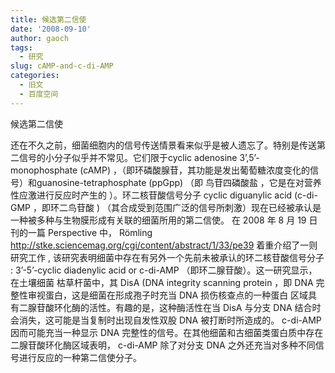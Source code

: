 ```yaml
---
title: 候选第二信使
date: '2008-09-10'
author: gaoch
tags:
  - 研究
slug: cAMP-and-c-di-AMP
categories:
  - 旧文
  - 百度空间
---
```


候选第二信使

还在不久之前，细菌细胞内的信号传送情景看来似乎是被人遗忘了。特别是传送第二信号的小分子似乎并不常见。它们限于cyclic
adenosine 3’,5’-monophosphate (cAMP)
，（即环磷酸腺苷，其功能是发出葡萄糖浓度变化的信号）和guanosine-tetraphosphate
(ppGpp) （即 鸟苷四磷酸盐 ，它是在对营养性应激进行反应时产生的
）。环二核苷酸信号分子 cyclic diguanylic acid (c-di-GMP ，即环二鸟苷酸 )
（其合成受到范围广泛的信号所刺激）现在已经被承认是一种被多种与生物膜形成有关联的细菌所用的第二信使。
在 2008 年 8 月 19 日 刊的一篇 Perspective 中， Römling
<http://stke.sciencemag.org/cgi/content/abstract/1/33/pe39>
着重介绍了一则研究工作 ,
该研究表明细菌中存在有另外一个先前未被承认的环二核苷酸信号分子 :
3’-5’-cyclic diadenylic acid or c-di-AMP
（即环二腺苷酸）。这一研究显示，在土壤细菌 枯草杆菌中，其 DisA (DNA
integrity scanning protein ，即 DNA
完整性审视蛋白，这是细菌在形成孢子时充当 DNA 损伤核查点的一种蛋白
区域具有二腺苷酸环化酶的活性。有趣的是，这种酶活性在当 DisA 与分支 DNA
结合时会消失，这可能是当复制时出现自发性双股 DNA 被打断时所造成的。
c-di-AMP 因而可能充当一种显示 DNA
完整性的信号。在其他细菌和古细菌类蛋白质中存在二腺苷酸环化酶区域表明，
c-di-AMP 除了对分支 DNA
之外还充当对多种不同信号进行反应的一种第二信使分子。
